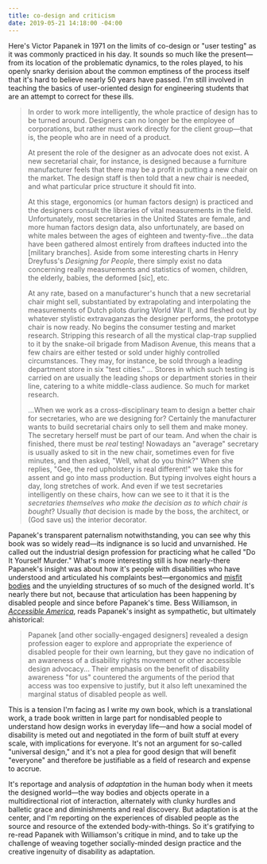 ```yaml
---
title: co-design and criticism
date: 2019-05-21 14:18:00 -04:00
---
```


Here's Victor Papanek in 1971 on the limits of co-design or "user testing" as it was commonly practiced in his day. It sounds so much like the present—from its location of the problematic dynamics, to the roles played, to his openly snarky derision about the common emptiness of the process itself that it's hard to believe nearly 50 years have passed. I'm still involved in teaching the basics of user-oriented design for engineering students that are an attempt to correct for these ills. 

>In order to work more intelligently, the whole practice of design has to be turned around. Designers can no longer be the employee of corporations, but rather must work directly for the client group—that is, the people who are in need of a product.
>
>At present the role of the designer as an advocate does not exist. A new secretarial chair, for instance, is designed because a furniture manufacturer feels that there may be a profit in putting a new chair on the market. The design staff is then told that a new chair is needed, and what particular price structure it should fit into.
>
>At this stage, ergonomics (or human factors design) is practiced and the designers consult the libraries of vital measurements in the field. Unfortunately, most secretaries in the United States are female, and more human factors design data, also unfortunately, are based on white males between the ages of eighteen and twenty-five...the data have been gathered almost entirely from draftees inducted into the [military branches]. Aside from some interesting charts in Henry Dreyfuss's *Designing for People*, there simply exist no data concerning really measurements and statistics of women, children, the elderly, babies, the deformed [sic], etc.
>
>At any rate, based on a manufacturer's hunch that a new secretarial chair might sell, substantiated by extrapolating and interpolating the measurements of Dutch pilots during World War II, and fleshed out by whatever stylistic extravaganzas the designer performs, the prototype chair is now ready. No begins the consumer testing and market research. Stripping this research of all the mystical clap-trap supplied to it by the snake-oil brigade from Madison Avenue, this means that a few chairs are either tested or sold under highly controlled circumstances. They may, for instance, be sold through a leading department store in six "test cities." ... Stores in which such testing is carried on are usually the leading shops or department stories in their line, catering to a white middle-class audience. So much for market research.
>
>...When we work as a cross-disciplinary team to design a better chair for secretaries, who are we designing for? Certainly the manufacturer wants to build secretarial chairs only to sell them and make money. The secretary herself must be part of our team. And when the chair is finished, there must be *real* testing! Nowadays an "average" secretary is usually asked to sit in the new chair, sometimes even for five minutes, and then asked, "Well, what do you think?" When she replies, "Gee, the red upholstery is real different!" we take this for assent and go into mass production. But typing involves eight hours a day, long stretches of work. And even if we test secretaries intelligently on these chairs, how can we see to it that it is the *secretaries themselves who make the decision as to which chair is bought*? Usually *that* decision is made by the boss, the architect, or (God save us) the interior decorator.

Papanek's transparent paternalism notwithstanding, you can see why this book was so widely read—its indignance is so lucid and unvarnished. He called out the industrial design profession for practicing what he called "Do It Yourself Murder." What's more interesting still is how nearly-there Papanek's insight was about how it's people with disabilities who have understood and articulated his complaints best—ergonomics and [misfit bodies](https://onlinelibrary.wiley.com/doi/abs/10.1111/j.1527-2001.2011.01206.x) and the unyielding structures of so much of the designed world. It's nearly there but not, because that articulation has been happening by disabled people and since before Papanek's time. Bess Williamson, in *[Accessible America](https://www.amazon.com/Accessible-America-History-Disability-Design/dp/1479894095/ref=sr_1_1?keywords=accessible+america&qid=1558540160&s=gateway&sr=8-1)*, reads Papanek's insight as sympathetic, but ultimately ahistorical: 

>Papanek [and other socially-engaged designers] revealed a design profession eager to explore and appropriate the experience of disabled people for their own learning, but they gave no indication of an awareness of a disability rights movement or other accessible design advocacy... Their emphasis on the benefit of disability awareness "for us" countered the arguments of the period that access was too expensive to justify, but it also left unexamined the marginal status of disabled people as well.

This is a tension I'm facing as I write my own book, which is a translational work, a trade book written in large part for nondisabled people to understand how design works in everyday life—and how a social model of disability is meted out and negotiated in the form of built stuff at every scale, with implications for everyone. It's not an argument for so-called "universal design," and it's not a plea for good design that will benefit "everyone" and therefore be justifiable as a field of research and expense to accrue. 

It's reportage and analysis of *adaptation* in the human body when it meets the designed world—the way bodies and objects operate in a multidirectional riot of interaction, alternately with clunky hurdles and balletic grace and diminishments and real discovery. But adaptation is at the center, and I'm reporting on the experiences of disabled people as the source and resource of the extended body-with-things. So it's gratifying to re-read Papanek with Williamson's critique in mind, and to take up the challenge of weaving together socially-minded design practice and the creative ingenuity of disability as adaptation.






